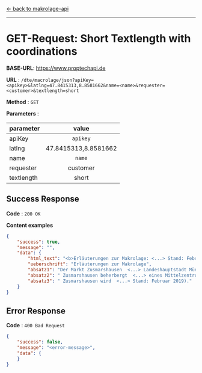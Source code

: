 [<- back to makrolage-api](ptt-makro-api.md)
*** 

# GET-Request: Short Textlength with coordinations

**BASE-URL**: https://www.proptechapi.de

**URL** : `/dte/macrolage/json?apiKey=<apikey>&latlng=47.8415313,8.8581662&name=<name>&requester=<customer>&textlength=short`

**Method** : `GET`

**Parameters** : 

| parameter        | value         
| ------------- |:-------------:| 
| apiKey     | `apikey` | 
| latlng     | 47.8415313,8.8581662 |
| name     | `name` |
| requester     | customer |
| textlength     | short |

## Success Response

**Code** : `200 OK`

**Content examples**


```json
{
    "success": true,
    "message": "",
    "data": {
        "html_text": "<b>Erläuterungen zur Makrolage: <...> Stand: Februar 2019).",
        "ueberschrift": "Erläuterungen zur Makrolage",
        "absatz1": "Der Markt Zusmarshausen  <...> Landeshauptstadt München.",
        "absatz2": " Zusmarshausen beherbergt  <...> eines Mittelzentrums.",
        "absatz3": " Zusmarshausen wird  <...> Stand: Februar 2019)."
    }
}
```

## Error Response

**Code** : `400 Bad Request`

```json
{
    "success": false,
    "message": "<error-message>",
    "data": { 
    }
}
```